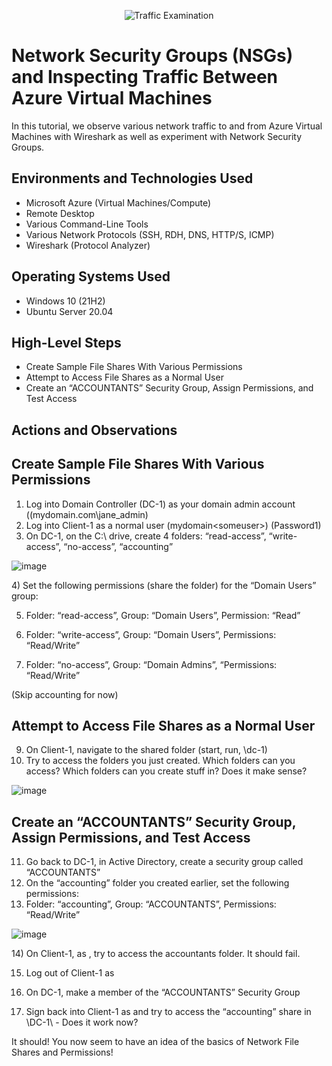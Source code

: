 <p align="center">
<img src="https://i.imgur.com/Ua7udoS.png" alt="Traffic Examination"/>
</p>

<h1>Network Security Groups (NSGs) and Inspecting Traffic Between Azure Virtual Machines</h1>
In this tutorial, we observe various network traffic to and from Azure Virtual Machines with Wireshark as well as experiment with Network Security Groups. <br />




<h2>Environments and Technologies Used</h2>

- Microsoft Azure (Virtual Machines/Compute)
- Remote Desktop
- Various Command-Line Tools
- Various Network Protocols (SSH, RDH, DNS, HTTP/S, ICMP)
- Wireshark (Protocol Analyzer)

<h2>Operating Systems Used </h2>

- Windows 10 (21H2)
- Ubuntu Server 20.04

<h2>High-Level Steps</h2>

- Create Sample File Shares With Various Permissions
- Attempt to Access File Shares as a Normal User
- Create an “ACCOUNTANTS” Security Group, Assign Permissions, and Test Access

<h2>Actions and Observations</h2>

Create Sample File Shares With Various Permissions
-
1) Log into Domain Controller (DC-1) as your domain admin account ((mydomain.com\jane_admin)
2) Log into Client-1 as a normal user (mydomain\<someuser>) (Password1)
3) On DC-1, on the C:\ drive, create 4 folders: “read-access”, “write-access”, “no-access”, “accounting”
<p>
  
![image](https://github.com/michaelpeters2/azure-network-protocols/assets/141062110/19169ee3-e138-4be2-b280-5f0e773bdb3f)

</p>
<p>
4) Set the following permissions (share the folder) for the “Domain Users” group:
  
5) Folder: “read-access”, Group: “Domain Users”, Permission: “Read”

7) Folder: “write-access”,  Group: “Domain Users”, Permissions: “Read/Write”

8) Folder: “no-access”, Group: “Domain Admins”, “Permissions: “Read/Write”

(Skip accounting for now)

Attempt to Access File Shares as a Normal User
-
9) On Client-1, navigate to the shared folder (start, run, \\dc-1)
10) Try to access the folders you just created. Which folders can you access? Which folders can you create stuff in? Does it make sense?
<p>
  
![image](https://github.com/michaelpeters2/azure-network-protocols/assets/141062110/355c89e4-cb02-4d02-9731-178ee00ccd4e)

</p>
<p>
  
Create an “ACCOUNTANTS” Security Group, Assign Permissions, and Test Access
-
11) Go back to DC-1, in Active Directory, create a security group called “ACCOUNTANTS”
12) On the “accounting” folder you created earlier, set the following permissions:
13) Folder: “accounting”, Group: “ACCOUNTANTS”, Permissions: “Read/Write”

![image](https://github.com/michaelpeters2/azure-network-protocols/assets/141062110/3aed3dbc-aeb1-4979-b00f-5c6757c08a53)

</p>
<p>
14) On Client-1, as  <someuser>, try to access the accountants folder. It should fail.

15) Log out of Client-1 as  <someuser>

16) On DC-1, make <someuser> a member of the “ACCOUNTANTS”  Security Group

17) Sign back into Client-1 as <someuser> and try to access the “accounting” share in \\DC-1\ - Does it work now?

It should! You now seem to have an idea of the basics of Network File Shares and Permissions!
